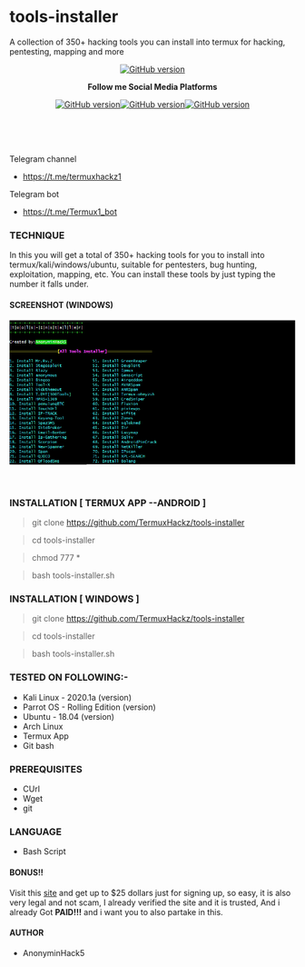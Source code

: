 # tools-installer
A collection of 350+ hacking tools you can install into termux for hacking, pentesting, mapping and more

<p align="center">
<a href="https://github.com/TermuxHackz/tools-installer/releases"><img title="GitHub version" src="https://img.shields.io/badge/version-2.2-blue" ></a>  
</p>
<p align="center">
  <b> Follow me Social Media Platforms </b>
</p>
<p align="center">
<a href="https://www.facebook.com/AnonyminHack5"><img title="GitHub version" src="https://img.shields.io/badge/-Facebook-blue" ></a><a href="https://www.youtube.com/channel/GamerLinks"><img title="GitHub version" src="https://img.shields.io/badge/-youtube-red" ></a><a href="https://twitter.com/AnonyminHack5?lang=en"><img title="GitHub version" src="https://img.shields.io/badge/-Twitter-blue" ></a>
</p>
<br>
<br>
<br>

Telegram channel
* https://t.me/termuxhackz1

Telegram bot
* https://t.me/Termux1_bot


### TECHNIQUE
In this you will get a total of 350+ hacking tools for you to install into termux/kali/windows/ubuntu, suitable for pentesters, bug hunting, exploitation, mapping, etc. You can install these tools by just typing the number it falls under.

#### SCREENSHOT (WINDOWS)
![](tools-installer.PNG)

<br>

### INSTALLATION [ TERMUX APP --ANDROID ]
> git clone https://github.com/TermuxHackz/tools-installer

> cd tools-installer

> chmod 777 *

> bash tools-installer.sh


### INSTALLATION [ WINDOWS ]
> git clone https://github.com/TermuxHackz/tools-installer

> cd tools-installer

> bash tools-installer.sh

### TESTED ON FOLLOWING:-
* Kali Linux - 2020.1a (version)
* Parrot OS - Rolling Edition (version)
* Ubuntu - 18.04 (version)
* Arch Linux
* Termux App
* Git bash 

### PREREQUISITES
* CUrl
* Wget
* git

### LANGUAGE 
* Bash Script

#### BONUS!!
Visit this <a href="https://bit.ly/3tzpBC2" target="_blank">site</a> and get up to $25 dollars just for signing up, so easy, it is also very legal and not scam, I already verified the site and it is trusted, And i already Got <b>PAID!!!</b> and i want you to also partake in this.

#### AUTHOR
* AnonyminHack5


